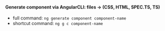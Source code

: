 #### Generate component via AngularCLI: files -> (CSS, HTML, SPEC.TS, TS)
* full command: `ng generate component component-name` 
* shortcut command: `ng g c component-name`  

